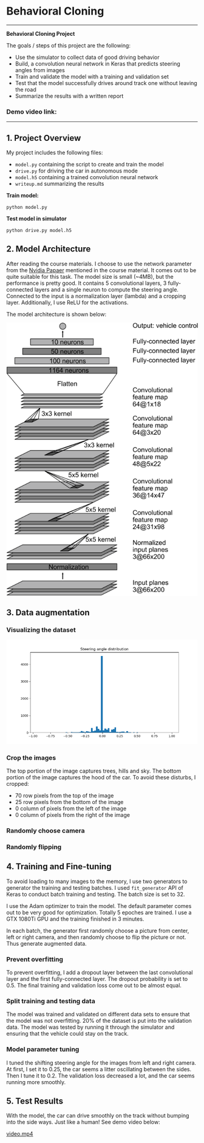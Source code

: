 # **Behavioral Cloning**

---

**Behavioral Cloning Project**

The goals / steps of this project are the following:
* Use the simulator to collect data of good driving behavior
* Build, a convolution neural network in Keras that predicts steering angles from images
* Train and validate the model with a training and validation set
* Test that the model successfully drives around track one without leaving the road
* Summarize the results with a written report

### Demo video link:


[//]: # (Image References)

[image1]: ./cnn-architecture.png "Nvidia Model Architecture"
[image2]: ./viz_dataset.png "Dataset Visualization"
[image3]: ./examples/placeholder_small.png "Recovery Image"
[image4]: ./examples/placeholder_small.png "Recovery Image"
[image5]: ./examples/placeholder_small.png "Recovery Image"
[image6]: ./examples/placeholder_small.png "Normal Image"
[image7]: ./examples/placeholder_small.png "Flipped Image"

---

## 1. Project Overview

My project includes the following files:
* `model.py` containing the script to create and train the model
* `drive.py` for driving the car in autonomous mode
* `model.h5` containing a trained convolution neural network
* `writeup.md` summarizing the results

**Train model:**
```
python model.py
```
**Test model in simulator**
```
python drive.py model.h5
```

## 2. Model Architecture
After reading the course materials. I choose to use the network parameter from the [Nvidia Papaer](https://devblogs.nvidia.com/deep-learning-self-driving-cars/) mentioned in the course material. It comes out to be quite suitable for this task. The model size is small (~4MB), but the performance is pretty good. It contains 5 convolutional layers, 3 fully-connected layers and a single neuron to compute the steering angle. Connected to the input is a normalization layer (lambda) and a cropping layer. Additionally, I use ReLU for the activations.

The model architecture is shown below:

![alt text][image1]

## 3. Data augmentation
### Visualizing the dataset
![alt text][image2]

### Crop the images
The top portion of the image captures trees, hills and sky. The bottom portion of the image captures the hood of the car. To avoid these disturbs, I cropped:

* 70 row pixels from the top of the image
* 25 row pixels from the bottom of the image
* 0 column of pixels from the left of the image
* 0 column of pixels from the right of the image

### Randomly choose camera

### Randomly flipping

## 4. Training and Fine-tuning
To avoid loading to many images to the memory, I use two generators to generator the training and testing batches. I used `fit_generator` API of Keras to conduct batch training and testing. The batch size is set to 32.

I use the Adam optimizer to train the model. The default parameter comes out to be very good for optimization. Totally 5 epoches are trained. I use a GTX 1080Ti GPU and the training finished in 3 minutes.

In each batch, the generator first randomly choose a picture from center, left or right camera, and then randomly choose to flip the picture or not. Thus generate augmented data.

### Prevent overfitting
To prevent overfitting, I add a dropout layer between the last convolutional layer and the first fully-connected layer. The dropout probability is set to 0.5. The final training and validation loss come out to be almost equal.

### Split training and testing data
The model was trained and validated on different data sets to ensure that the model was not overfitting. 20% of the dataset is put into the validation data. The model was tested by running it through the simulator and ensuring that the vehicle could stay on the track.

### Model parameter tuning
I tuned the shifting steering angle for the images from left and right camera. At first, I set it to 0.25, the car seems a litter oscillating between the sides. Then I tune it to 0.2. The validation loss decreased a lot, and the car seems running more smoothly.

## 5. Test Results
With the model, the car can drive smoothly on the track without bumping into the side ways. Just like a human! See demo video below:

[video.mp4]()
